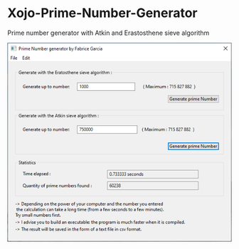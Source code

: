 # Xojo-Prime-Number-Generator
 Prime number generator with Atkin and Erastosthene sieve algorithm
 
 
 <p align="center">
  <img src="https://github.com/Fab2bprog/Xojo-Prime-Number-Generator/blob/main/screenshoot/screenshoot.png" width="650" title="Exemple chsarp screenshot 1">
 </p>
